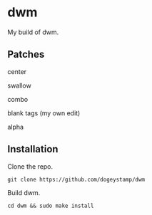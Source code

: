 # dwm
My build of dwm.
## Patches
center

swallow

combo

blank tags (my own edit)

alpha
## Installation
Clone the repo.

`git clone https://github.com/dogeystamp/dwm`

Build dwm.

`cd dwm && sudo make install`
